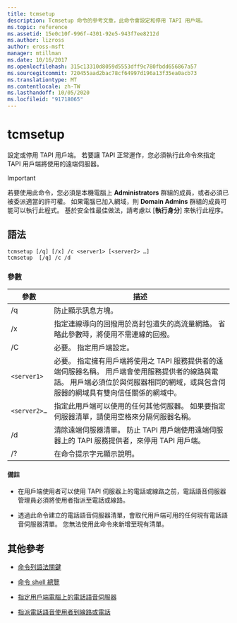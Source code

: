 ```yaml
---
title: tcmsetup
description: Tcmsetup 命令的參考文章，此命令會設定和停用 TAPI 用戶端。
ms.topic: reference
ms.assetid: 15e0c10f-996f-4301-92e5-943f7ee8212d
ms.author: lizross
author: eross-msft
manager: mtillman
ms.date: 10/16/2017
ms.openlocfilehash: 315c13310d8059d5553dff9c780fbdd656867a57
ms.sourcegitcommit: 720455aad2bac78cf64997d196a13f35ea0acb73
ms.translationtype: MT
ms.contentlocale: zh-TW
ms.lasthandoff: 10/05/2020
ms.locfileid: "91718065"
---
```

# <a name="tcmsetup"></a>tcmsetup

設定或停用 TAPI 用戶端。 若要讓 TAPI 正常運作，您必須執行此命令來指定 TAPI 用戶端將使用的遠端伺服器。

> [!IMPORTANT]
> 若要使用此命令，您必須是本機電腦上 **Administrators** 群組的成員，或者必須已被委派適當的許可權。 如果電腦已加入網域，則 **Domain Admins** 群組的成員可能可以執行此程式。 基於安全性最佳做法，請考慮以 [**執行身分**] 來執行此程序。

## <a name="syntax"></a>語法

```
tcmsetup [/q] [/x] /c <server1> [<server2> …]
tcmsetup  [/q] /c /d
```

### <a name="parameters"></a>參數

| 參數 | 描述 |
|--|--|
| /q | 防止顯示訊息方塊。 |
| /x | 指定連線導向的回撥用於高封包遺失的高流量網路。 省略此參數時，將使用不需連線的回撥。 |
| /C | 必要。 指定用戶端設定。 |
| `<server1>` | 必要。 指定擁有用戶端將使用之 TAPI 服務提供者的遠端伺服器名稱。 用戶端會使用服務提供者的線路與電話。 用戶端必須位於與伺服器相同的網域，或與包含伺服器的網域具有雙向信任關係的網域中。 |
| `<server2>…` | 指定此用戶端可以使用的任何其他伺服器。 如果要指定伺服器清單，請使用空格來分隔伺服器名稱。 |
| /d | 清除遠端伺服器清單。 防止 TAPI 用戶端使用遠端伺服器上的 TAPI 服務提供者，來停用 TAPI 用戶端。 |
| /? | 在命令提示字元顯示說明。 |

#### <a name="remarks"></a>備註

- 在用戶端使用者可以使用 TAPI 伺服器上的電話或線路之前，電話語音伺服器管理員必須將使用者指派至電話或線路。

- 透過此命令建立的電話語音伺服器清單，會取代用戶端可用的任何現有電話語音伺服器清單。 您無法使用此命令來新增至現有清單。

## <a name="additional-references"></a>其他參考

- [命令列語法關鍵](command-line-syntax-key.md)

- [命令 shell 總覽](/previous-versions/windows/it-pro/windows-server-2003/cc737438(v=ws.10))

- [指定用戶端電腦上的電話語音伺服器](/previous-versions/windows/it-pro/windows-server-2003/cc759226(v=ws.10))

- [指派電話語音使用者到線路或電話](/previous-versions/windows/it-pro/windows-server-2003/cc736875(v=ws.10))
